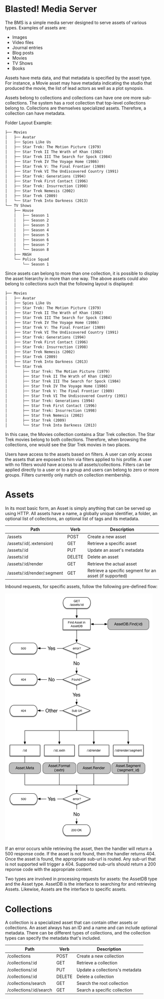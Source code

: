 # Blasted! Media Server

The BMS is a simple media server designed to serve assets of various types.
Examples of assets are:
* Images
* Video files
* Journal entries
* Blog posts
* Movies
* TV Shows
* Books

Assets have meta data, and that metadata is specified by the asset type.  For
instance, a Movie asset may have metadata indicating the studio that produced
the movie, the list of lead actors as well as a plot synopsis.

Assets belong to collections and collections can have one ore more
sub-collections.  The system has a root collection that top-level collections
belong to.  Collections are themselves specialized assets.  Therefore, a
collection can have metadata.

Folder Layout Example:
```
├── Movies
│   ├── Avatar
│   ├── Spies Like Us
│   ├── Star Trek: The Motion Picture (1979)
│   ├── Star Trek II The Wrath of Khan (1982)
│   ├── Star Trek III The Search for Spock (1984)
│   ├── Star Trek IV The Voyage Home (1986)
│   ├── Star Trek V: The Final Frontier (1989)
│   ├── Star Trek VI The Undiscovered Country (1991)
│   ├── Star Trek: Generations (1994)
│   ├── Star Trek First Contact (1996)
│   ├── Star Trek: Insurrection (1998)
│   ├── Star Trek Nemesis (2002)
│   ├── Star Trek (2009)
│   └── Star Trek Into Darkness (2013)
└── TV Shows
    ├── House
    │   ├── Season 1
    │   ├── Season 2
    │   ├── Season 3
    │   ├── Season 4
    │   ├── Season 5
    │   ├── Season 6
    │   ├── Season 7
    │   └── Season 8
    ├── MASH
    └── Police Squad
        └── Season 1
```

Since assets can belong to more than one collection, it is possible to display
the asset hierarchy in more than one way.  The above assets could also belong to
collections such that the following layout is displayed:

```
├── Movies
│   ├── Avatar
│   ├── Spies Like Us
│   ├── Star Trek: The Motion Picture (1979)
│   ├── Star Trek II The Wrath of Khan (1982)
│   ├── Star Trek III The Search for Spock (1984)
│   ├── Star Trek IV The Voyage Home (1986)
│   ├── Star Trek V: The Final Frontier (1989)
│   ├── Star Trek VI The Undiscovered Country (1991)
│   ├── Star Trek: Generations (1994)
│   ├── Star Trek First Contact (1996)
│   ├── Star Trek: Insurrection (1998)
│   ├── Star Trek Nemesis (2002)
│   ├── Star Trek (2009)
│   ├── Star Trek Into Darkness (2013)
│   └── Star Trek
│       ├── Star Trek: The Motion Picture (1979)
│       ├── Star Trek II The Wrath of Khan (1982)
│       ├── Star Trek III The Search for Spock (1984)
│       ├── Star Trek IV The Voyage Home (1986)
│       ├── Star Trek V: The Final Frontier (1989)
│       ├── Star Trek VI The Undiscovered Country (1991)
│       ├── Star Trek: Generations (1994)
│       ├── Star Trek First Contact (1996)
│       ├── Star Trek: Insurrection (1998)
│       ├── Star Trek Nemesis (2002)
│       ├── Star Trek (2009)
│       └── Star Trek Into Darkness (2013)
```

In this case, the Movies collection contains a Star Trek collection.  The Star
Trek movies belong to both collections.  Therefore, when browsing the
collections, one would see the Star Trek movies in two places.

Users have access to the assets based on filters.  A user can only access the
assets that are exposed to him via filters applied to his profile.  A user with
no filters would have access to all assets/collections.  Filters can be applied
directly to a user or to a group and users can belong to zero or more groups.
Filters currently only match on collection membership.

# Assets

In its most basic form, an Asset is simply anything that can be served up using
HTTP.  All assets have a name, a globally unique identifier, a folder, an
optional list of collections, an optional list of tags and its metadata.

Path                        |  Verb  | Description
----------------------------|--------|--------------------------------------------------------
/assets                     | POST   | Create a new asset
/assets/:id(.:extension)    | GET    | Retrieve a specific asset
/assets/:id                 | PUT    | Update an asset's metadata
/assets/:id                 | DELETE | Delete an asset
/assets/:id/render          | GET    | Retrieve the actual asset
/assets/:id/render/:segment | GET    | Retrieve a specific segment for an asset (if supported)

Inbound requests, for specific assets, follow the following pre-defined flow:

![Asset handler flow chart](asset_handler.png)

If an error occurs while retrieving the asset, then the handler will return a
500 response code.  If the asset is not found, then the handler returns 404.
Once the asset is found, the appropriate sub-url is routed.  Any sub-url that is
not supported will trigger a 404.  Supported sub-urls should return a 200
reponse code with the appropriate content.

Two types are involved in processing requests for assets: the AssetDB type and
the Asset type.  AssetDB is the interface to searching for and retrieving
Assets.  Likewise, Assets are the interface to specific assets.
# Collections

A collection is a specialized asset that can contain other assets or
collections.  An asset always has an ID and a name and can include optional
metadata.  There can be different types of collections, and the collection types
can specify the metadata that's included.

Path                             |  Verb  | Description
---------------------------------|--------|--------------------------------------------------------
/collections                     | POST   | Create a new collection
/collections/:id                 | GET    | Retrieve a collection
/collections/:id                 | PUT    | Update a collections's metadata
/collections/:id                 | DELETE | Delete a collection
/collections/search              | GET    | Search the root collection
/collections/:id/search          | GET    | Search a specific collection

